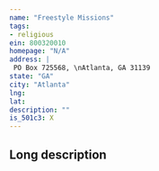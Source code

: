 ```yaml
---
name: "Freestyle Missions"
tags:
- religious
ein: 800320010
homepage: "N/A"
address: |
 PO Box 725568, \nAtlanta, GA 31139
state: "GA"
city: "Atlanta"
lng: 
lat: 
description: ""
is_501c3: X
---
```


## Long description


